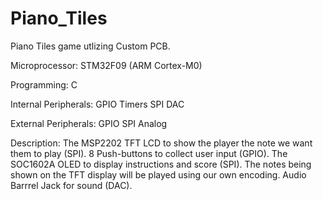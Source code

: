# Piano_Tiles
Piano Tiles game utlizing Custom PCB. 

Microprocessor: STM32F09 (ARM Cortex-M0)

Programming: C

Internal Peripherals: GPIO Timers SPI DAC

External Peripherals: GPIO SPI Analog

Description:
The MSP2202 TFT LCD to show the player the note we want them to play (SPI).
8 Push-buttons to collect user input (GPIO).
The SOC1602A OLED to display instructions and score (SPI).
The notes being shown on the TFT display will be played using our own encoding.
Audio Barrrel Jack for sound (DAC).
